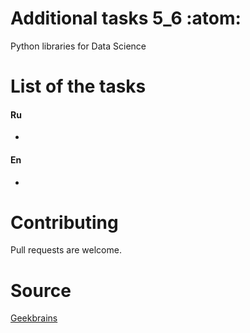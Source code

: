 # Additional tasks 5_6 :atom:

Python libraries for Data Science

# List of the tasks

#### Ru

- 

#### En

- 

# Contributing

Pull requests are welcome.

# Source

[Geekbrains](https://geekbrains.ru)
